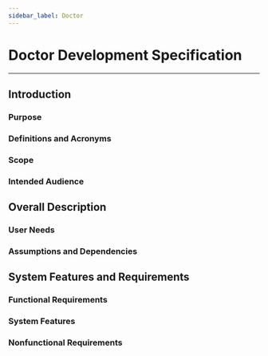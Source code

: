 ```yaml
---
sidebar_label: Doctor
---
```



# Doctor Development Specification

- - -

## Introduction

### Purpose

### Definitions and Acronyms

### Scope

### Intended Audience

## Overall Description

### User Needs

### Assumptions and Dependencies

## System Features and Requirements

### Functional Requirements

### System Features

### Nonfunctional Requirements
